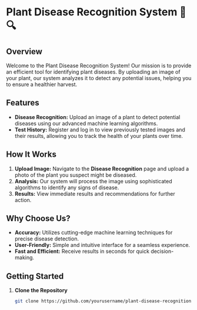 # Plant Disease Recognition System 🌿🔍

## Overview

Welcome to the Plant Disease Recognition System! Our mission is to provide an efficient tool for identifying plant diseases. By uploading an image of your plant, our system analyzes it to detect any potential issues, helping you to ensure a healthier harvest.

## Features

- **Disease Recognition:** Upload an image of a plant to detect potential diseases using our advanced machine learning algorithms.
- **Test History:** Register and log in to view previously tested images and their results, allowing you to track the health of your plants over time.

## How It Works

1. **Upload Image:** Navigate to the **Disease Recognition** page and upload a photo of the plant you suspect might be diseased.
2. **Analysis:** Our system will process the image using sophisticated algorithms to identify any signs of disease.
3. **Results:** View immediate results and recommendations for further action.

## Why Choose Us?

- **Accuracy:** Utilizes cutting-edge machine learning techniques for precise disease detection.
- **User-Friendly:** Simple and intuitive interface for a seamless experience.
- **Fast and Efficient:** Receive results in seconds for quick decision-making.

## Getting Started

1. **Clone the Repository**

   ```bash
   git clone https://github.com/yourusername/plant-disease-recognition-system.git



